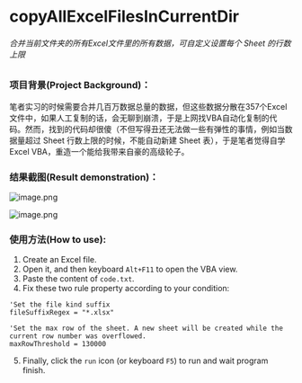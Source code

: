 # copyAllExcelFilesInCurrentDir
###### 合并当前文件夹的所有Excel文件里的所有数据，可自定义设置每个 Sheet 的行数上限

### 项目背景(Project Background)：
笔者实习的时候需要合并几百万数据总量的数据，但这些数据分散在357个Excel文件中，如果人工复制的话，会无聊到崩溃，于是上网找VBA自动化复制的代码。然而，找到的代码却很傻（不但写得丑还无法做一些有弹性的事情，例如当数据量超过 Sheet 行数上限的时候，不能自动新建 Sheet 表），于是笔者觉得自学 Excel VBA，重造一个能给我带来自豪的高级轮子。

### 结果截图(Result demonstration)：

![image.png](https://upload-images.jianshu.io/upload_images/8463645-67ce7ce63cc4017f.png?imageMogr2/auto-orient/strip%7CimageView2/2/w/1240)

![image.png](https://upload-images.jianshu.io/upload_images/8463645-6a88d20f6bb49159.png?imageMogr2/auto-orient/strip%7CimageView2/2/w/1240)

### 使用方法(How to use):
1. Create an Excel file.
2. Open it, and then keyboard `Alt+F11` to open the VBA view.
3. Paste the content of `code.txt`.
4. Fix these two rule property according to your condition:

```
'Set the file kind suffix
fileSuffixRegex = "*.xlsx"

'Set the max row of the sheet. A new sheet will be created while the current row number was overflowed.
maxRowThreshold = 130000
```
5. Finally, click the `run` icon (or keyboard `F5`) to run and wait program finish.
